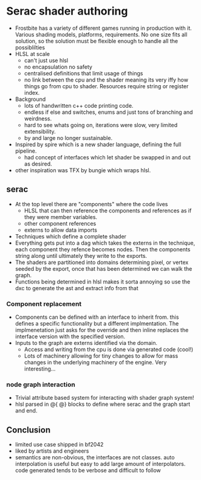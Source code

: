 # Serac shader authoring
- Frostbite has a variety of different games running in production with it. Various shading models, platforms, requirements. No one size fits all solution, so the solution must be flexible enough to handle all the possiblilties
- HLSL at scale
	- can't just use hlsl
	- no encapsulation no safety
	- centralised definitions that limit usage of things
	- no link between the cpu and the shader meaning its very iffy how things go from cpu to shader. Resources require string or register index.
- Background
	- lots of handwritten c++ code printing code.
	- endless if else and switches, enums and just tons of branching and weirdness.
	- hard to see whats going on, iterations were slow, very limited extensibility.
	- by and large no longer sustainable.
- Inspired by spire which is a new shader language, defining the full pipeline.
	- had concept of interfaces which let shader be swapped in and out as desired.
- other inspiration was TFX by bungie which wraps hlsl. 

## serac
- At the top level there are "components" where the code lives
	- HLSL that can then reference the components and references as if they were member variables. 
	- other component references
	- externs to allow data imports
- Techniques which define a complete shader 
- Everything gets put into a dag which takes the externs in the technique, each component they refence becomes nodes. Then the components string along until ultimately they write to the exports.
- The shaders are partitioned into domains determining pixel, or vertex seeded by the export, once that has been determined we can walk the graph.
- Functions being determined in hlsl makes it sorta annoying so use the dxc to generate the ast and extract info from that

### Component replacement

- Components can be defined with an interface to inherit from. this defines a specific functionality but a different implmentation. The implmenetation just asks for the override and then inline replaces the interface version with the specified version.
- Inputs to the graph are externs identified via the domain.
	- Access and writing from the cpu is done via generated code (cool!)
	- Lots of machinery allowing for tiny changes to allow for mass changes in the underlying machinery of the engine. Very interesting...

### node graph interaction
- Trivial attribute based system for interacting with shader graph system!
- hlsl parsed in @{ @} blocks to define where serac and the graph start and end.

## Conclusion
- limited use case shipped in bf2042
- liked by artists and engineers
- semantics are non-obvious, the interfaces are not classes. auto interpolation is useful but easy to add large amount of interpolators. code generated tends to be verbose and difficult to follow